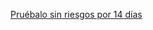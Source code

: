 <a href="https://github.com/account/organizations/new?plan=business_plus" class="btn btn-primary btn-large f4 mt-3 mr-3">Pruébalo sin riesgos por 14 días</a>
